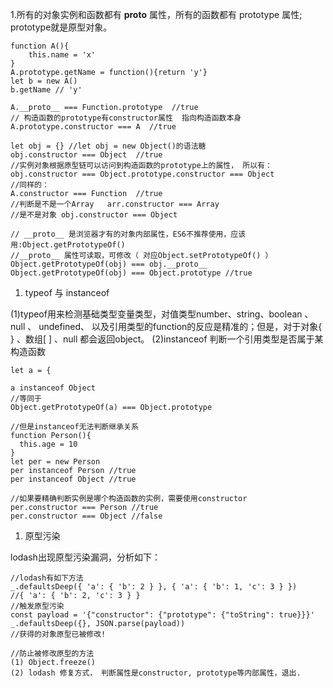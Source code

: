 1.所有的对象实例和函数都有 __proto__ 属性，所有的函数都有 prototype 属性;  prototype就是原型对象。
```
function A(){
	this.name = 'x'
}
A.prototype.getName = function(){return 'y'}
let b = new A()
b.getName // 'y'

A.__proto__ === Function.prototype  //true
// 构造函数的prototype有constructor属性  指向构造函数本身
A.prototype.constructor === A  //true

let obj = {} //let obj = new Object()的语法糖
obj.constructor === Object  //true
//实例对象根据原型链可以访问到构造函数的prototype上的属性， 所以有：
obj.constructor === Object.prototype.constructor === Object
//同样的：
A.constructor === Function  //true
//判断是不是一个Array   arr.constructor === Array
//是不是对象 obj.constructor === Object

// __proto__ 是浏览器才有的对象内部属性，ES6不推荐使用，应该用:Object.getPrototypeOf()
//__proto__ 属性可读取，可修改（ 对应Object.setPrototypeOf() ）
Object.getPrototypeOf(obj) === obj.__proto__ 
Object.getPrototypeOf(obj) === Object.prototype //true
```

1. typeof 与 instanceof

(1)typeof用来检测基础类型变量类型，对值类型number、string、boolean 、null 、 undefined、 以及引用类型的function的反应是精准的；但是，对于对象{ } 、数组[ ] 、null 都会返回object。
(2)instanceof  判断一个引用类型是否属于某构造函数
```
let a = {
  
a instanceof Object 
//等同于
Object.getPrototypeOf(a) === Object.prototype

//但是instanceof无法判断继承关系
function Person(){
  this.age = 10
}
let per = new Person
per instanceof Person //true
per instanceof Object //true

//如果要精确判断实例是哪个构造函数的实例，需要使用constructor
per.constructor === Person //true
per.constructor === Object //false
```

1. 原型污染

lodash出现原型污染漏洞，分析如下：
```
//lodash有如下方法
_.defaultsDeep({ 'a': { 'b': 2 } }, { 'a': { 'b': 1, 'c': 3 } })
//{ 'a': { 'b': 2, 'c': 3 } }
//触发原型污染
const payload = '{"constructor": {"prototype": {"toString": true}}}'
_.defaultsDeep({}, JSON.parse(payload))
//获得的对象原型已被修改!

//防止被修改原型的方法
(1) Object.freeze()
(2) lodash 修复方式， 判断属性是constructor, prototype等内部属性，退出.
```


